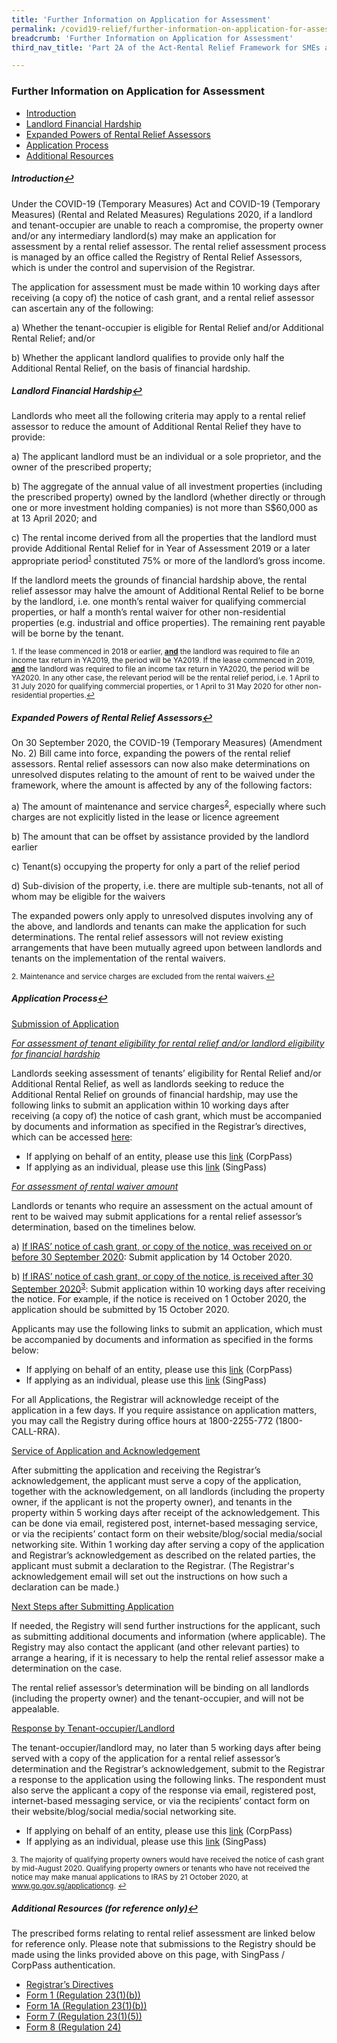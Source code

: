 ```yaml
---
title: 'Further Information on Application for Assessment'
permalink: /covid19-relief/further-information-on-application-for-assessment
breadcrumb: 'Further Information on Application for Assessment'
third_nav_title: 'Part 2A of the Act-Rental Relief Framework for SMEs and NPOs'

---
```


### Further Information on Application for Assessment ###

  * <a href="#intro" id="refa">Introduction</a> 
  * <a href="#hardship" id="refb">Landlord Financial Hardship</a> 
  * <a href="#powers" id="refc">Expanded Powers of Rental Relief Assessors</a>
  * <a href="#application" id="refd">Application Process</a> 
  * <a href="#resources" id="refe">Additional Resources</a> 

##### <a name="intro">Introduction</a><a href="#refa" title="Return to top">↩</a> #####

Under the COVID-19 (Temporary Measures) Act and COVID-19 (Temporary Measures) (Rental and Related Measures) Regulations 2020, if a landlord and tenant-occupier are unable to reach a compromise, the property owner and/or any intermediary landlord(s) may make an application for assessment by a rental relief assessor. The rental relief assessment process is managed by an office called the Registry of Rental Relief Assessors, which is under the control and supervision of the Registrar. 

The application for assessment must be made within 10 working days after receiving (a copy of) the notice of cash grant, and a rental relief assessor can ascertain any of the following:

   a)	Whether the tenant-occupier is eligible for Rental Relief and/or Additional Rental Relief; and/or

   b)	Whether the applicant landlord qualifies to provide only half the Additional Rental Relief, on the basis of financial hardship.

##### <a name="hardship">Landlord Financial Hardship</a><a href="#refa" title="Return to top">↩</a> #####

Landlords who meet all the following criteria may apply to a rental relief assessor to reduce the amount of Additional Rental Relief they have to provide:

   a)	The applicant landlord must be an individual or a sole proprietor, and the owner of the prescribed property;

   b)	The aggregate of the annual value of all investment properties (including the prescribed property) owned by the landlord (whether directly or through one or more investment holding companies) is not more than S$60,000 as at 13 April 2020; and

   c)	The rental income derived from all the properties that the landlord must provide Additional Rental Relief for in Year of Assessment 2019 or a later appropriate period<sup><a href="#fn1" id="ref1">1</a></sup> constituted 75% or more of the landlord’s gross income. 

If the landlord meets the grounds of financial hardship above, the rental relief assessor may halve the amount of Additional Rental Relief to be borne by the landlord, i.e. one month’s rental waiver for qualifying commercial properties, or half a month’s rental waiver for other non-residential properties (e.g. industrial and office properties). The remaining rent payable will be borne by the tenant.

<p><sup id="fn1">1. If the lease commenced in 2018 or earlier, <b><u>and</u></b> the landlord was required to file an income tax return in YA2019, the period will be YA2019. If the lease commenced in 2019, <b><u>and</u></b> the landlord was required to file an income tax return in YA2020, the period will be YA2020. In any other case, the relevant period will be the rental relief period, i.e. 1 April to 31 July 2020 for qualifying commercial properties, or 1 April to 31 May 2020 for other non-residential properties.<a href="#ref1" title="Jump back to footnote 1 in the text.">↩</a></sup></p>

##### <a name="powers">Expanded Powers of Rental Relief Assessors</a><a href="#refa" title="Return to top">↩</a> #####

On 30 September 2020, the COVID-19 (Temporary Measures) (Amendment No. 2) Bill came into force, expanding the powers of the rental relief assessors. Rental relief assessors can now also make determinations on unresolved disputes relating to the amount of rent to be waived under the framework, where the amount is affected by any of the following factors:

a) The amount of maintenance and service charges<sup><a href="#fn2" id="ref2">2</a></sup>, especially where such charges are not explicitly listed in the lease or licence agreement

b) The amount that can be offset by assistance provided by the landlord earlier

c) Tenant(s) occupying the property for only a part of the relief period

d) Sub-division of the property, i.e. there are multiple sub-tenants, not all of whom may be eligible for the waivers

The expanded powers only apply to unresolved disputes involving any of the above, and landlords and tenants can make the application for such determinations. The rental relief assessors will not review existing arrangements that have been mutually agreed upon between landlords and tenants on the implementation of the rental waivers.

<p><sup id="fn2">2. Maintenance and service charges are excluded from the rental waivers.<a href="#ref2" title="Jump back to footnote 2 in the text.">↩</a></sup></p>

##### <a name="application">Application Process</a><a href="#refa" title="Return to top">↩</a> #####

<u>Submission of Application</u>

<i><u>For assessment of tenant eligibility for rental relief and/or landlord eligibility for financial hardship</u></i>

Landlords seeking assessment of tenants’ eligibility for Rental Relief and/or Additional Rental Relief, as well as landlords seeking to reduce the Additional Rental Relief on grounds of financial hardship, may use the following links to submit an application within 10 working days after receiving (a copy of) the notice of cash grant, which must be accompanied by documents and information as specified in the Registrar’s directives, which can be accessed [here](/files/rentalreliefframework/RRFRegistrarsDirectives.pdf):

  - If applying on behalf of an entity, please use this [link](https://go.gov.sg/rentalrelief-application-corppass) (CorpPass)
  - If applying as an individual, please use this [link](https://go.gov.sg/rentalrelief-application) (SingPass) 

<u><i>For assessment of rental waiver amount</i></u>

Landlords or tenants who require an assessment on the actual amount of rent to be waived may submit applications for a rental relief assessor’s determination, based on the timelines below. 

a) <u>If IRAS’ notice of cash grant, or copy of the notice, was received on or before 30 September 2020</u>: Submit application by 14 October 2020.

b) <u>If IRAS’ notice of cash grant, or copy of the notice, is received after 30 September 2020</u><sup><a href="#fn3" id="ref3">3</a></sup>: Submit application within 10 working days after receiving the notice. For example, if the notice is received on 1 October 2020, the application should be submitted by 15 October 2020.

Applicants may use the following links to submit an application, which must be accompanied by documents and information as specified in the forms below:

  - If applying on behalf of an entity, please use this [link](https://go.gov.sg/rentalrelief-application-calculations-corppass) (CorpPass)
  - If applying as an individual, please use this [link](https://go.gov.sg/rentalrelief-application-calculations) (SingPass) 

For all Applications, the Registrar will acknowledge receipt of the application in a few days. If you require assistance on application matters, you may call the Registry during office hours at 1800-2255-772 (1800-CALL-RRA).  

<u>Service of Application and Acknowledgement</u>

After submitting the application and receiving the Registrar’s acknowledgement, the applicant must serve a copy of the application, together with the acknowledgement, on all landlords (including the property owner, if the applicant is not the property owner), and tenants in the property within 5 working days after receipt of the acknowledgement. This can be done via email, registered post, internet-based messaging service, or via the recipients’ contact form on their website/blog/social media/social networking site. Within 1 working day after serving a copy of the application and Registrar’s acknowledgement as described on the related parties, the applicant must submit a declaration to the Registrar. (The Registrar's acknowledgement email will set out the instructions on how such a declaration can be made.) 
  
<u>Next Steps after Submitting Application</u>

If needed, the Registry will send further instructions for the applicant, such as submitting additional documents and information (where applicable). The Registry may also contact the applicant (and other relevant parties) to arrange a hearing, if it is necessary to help the rental relief assessor make a determination on the case.  

The rental relief assessor’s determination will be binding on all landlords (including the property owner) and the tenant-occupier, and will not be appealable. 

<u>Response by Tenant-occupier/Landlord</u>

The tenant-occupier/landlord may, no later than 5 working days after being served with a copy of the application for a rental relief assessor’s determination and the Registrar’s acknowledgement, submit to the Registrar a response to the application using the following links. The respondent must also serve the applicant a copy of the response via email, registered post, internet-based messaging service, or via the recipients’ contact form on their website/blog/social media/social networking site.

  - If applying on behalf of an entity, please use this [link](https://go.gov.sg/rentalrelief-response-to-application-calculations-corppass) (CorpPass)
  - If applying as an individual, please use this [link](https://go.gov.sg/rentalrelief-response-to-application-calculations) (SingPass) 

<p><sup id="fn3">3. The majority of qualifying property owners would have received the notice of cash grant by mid-August 2020. Qualifying property owners or tenants who have not received the notice may make manual applications to IRAS by 21 October 2020, at <a href="https://go.gov.sg/applicationcg">www.go.gov.sg/applicationcg</a>. <a href="#ref3" title="Jump back to footnote 3 in the text.">↩</a></sup></p>

##### <a name="resources">Additional Resources (for reference only)</a><a href="#refa" title="Return to top">↩</a> #####

The prescribed forms relating to rental relief assessment are linked below for reference only. Please note that submissions to the Registry should be made using the links provided above on this page, with SingPass / CorpPass authentication.

   - [Registrar’s Directives](/files/rentalreliefframework/RRFRegistrarsDirectives.pdf) <br>
   - [Form 1 (Regulation 23(1)(b))](/files/rentalreliefframework/Form1.pdf)  <br>
   - [Form 1A (Regulation 23(1)(b))](/files/rentalreliefframework/Form1A.pdf) <br>
   - [Form 7 (Regulation 23(1)(5))](/files/rentalreliefframework/Form7.pdf) <br>
   - [Form 8 (Regulation 24)](/files/rentalreliefframework/Form8.pdf) <br>
